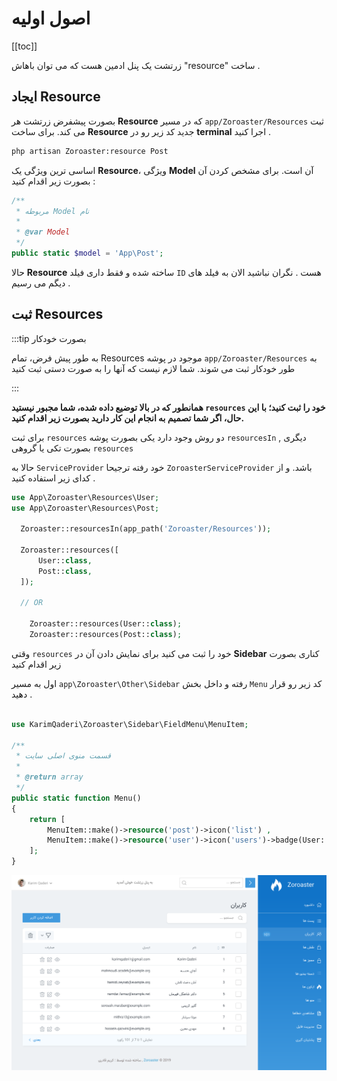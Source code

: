 # اصول اولیه 

[[toc]]

زرتشت یک پنل ادمین هست که می توان باهاش "resource" ساخت .


## ایجاد Resource 

بصورت پیشفرض زرتشت هر **Resource** که در مسیر `app/Zoroaster/Resources` ثبت می کند.
برای ساخت **Resource** جدید کد زیر رو در **terminal** اجرا کنید .

```bash
php artisan Zoroaster:resource Post
```

اساسی ترین  ویژگی یک **Resource**، ویژگی **Model** آن است. برای مشخص کردن آن بصورت زیر اقدام کنید :


```php
/**
 * مربوطه Model نام
 *
 * @var Model
 */
public static $model = 'App\Post';
```

حالا  **Resource** ساخته شده و فقط داری فیلد `ID` هست . نگران نباشید الان به فیلد های دیگم می رسیم .


## ثبت Resources 

:::tip بصورت خودکار

به طور پیش فرض، تمام Resources موجود در پوشه `app/Zoroaster/Resources` به طور خودکار ثبت می شوند. شما لازم نیست که آنها را به صورت دستی ثبت کنید

:::

**همانطور که در بالا توضیع داده شده، شما مجبور نیستید `resources` خود را ثبت کنید؛ با این حال، اگر شما تصمیم به انجام این کار دارید بصورت زیر اقدام کنید.**

برای ثبت `resources` دو روش وجود دارد یکی بصورت پوشه  `resourcesIn` , دیگری بصورت تکی 
یا گروهی `resources`

حالا به `ServiceProvider` خود رفته ترجیحا `ZoroasterServiceProvider` باشد. و از کدای زیر استفاده کنید .

```php
use App\Zoroaster\Resources\User;
use App\Zoroaster\Resources\Post;

  Zoroaster::resourcesIn(app_path('Zoroaster/Resources'));

  Zoroaster::resources([
      User::class,
      Post::class,
  ]);
  
  // OR
  
    Zoroaster::resources(User::class);
    Zoroaster::resources(Post::class);

```

وقتی `resources` خود را ثبت می کنید برای نمایش دادن آن در **Sidebar** کناری بصورت زیر اقدام کنید

اول به مسیر `app\Zoroaster\Other\Sidebar` رفته و داخل بخش `Menu` کد زیر رو قرار دهید .

```php

use KarimQaderi\Zoroaster\Sidebar\FieldMenu\MenuItem;

/**
 * قسمت منوی اصلی سایت
 *
 * @return array
 */
public static function Menu()
{
    return [
        MenuItem::make()->resource('post')->icon('list') ,
        MenuItem::make()->resource('user')->icon('users')->badge(User::count()) ,
    ];
}
```

![Nova Dashboard](./img/dashboard.png)


